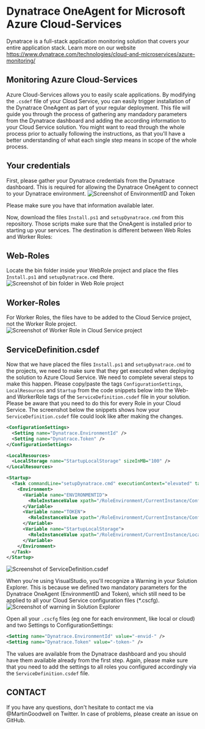 Dynatrace OneAgent for Microsoft Azure Cloud-Services
========================================

Dynatrace is a full-stack application monitoring solution that covers your entire application stack. Learn more on our website https://www.dynatrace.com/technologies/cloud-and-microservices/azure-monitoring/

Monitoring Azure Cloud-Services
-------------------------------
Azure Cloud-Services allows you to easily scale applications.
By modifying the `.csdef` file of your Cloud Service, you can easily trigger installation of the Dynatrace OneAgent as part of your regular deployment.
This file will guide you through the process of gathering any mandadory parameters from the Dynatrace dashboard and adding the according information to your Cloud Service solution. You might want to read through the whole process prior to actually following the instructions, as that you'll have a better understanding of what each single step means in scope of the whole process.

Your credentials
----------------
First, please gather your Dynatrace credentials from the Dynatrace dashboard. This is required for allowing the Dynatrace OneAgent to connect to your Dynatrace environment.
![Screenshot of EnvironmentID and Token](images/deploy.png)

Please make sure you have that information available later.

Now, download the files `Install.ps1` and `setupDynatrace.cmd` from this repository. Those scripts make sure that the OneAgent is installed prior to starting up your services. The destination is different between Web Roles and Worker Roles:

Web-Roles
---------
Locate the bin folder inside your WebRole project and place the files `Install.ps1` and `setupDynatrace.cmd` there.
![Screenshot of bin folder in Web Role project](images/webrole.png)


Worker-Roles
------------
For Worker Roles, the files have to be added to the Cloud Service project, not the Worker Role project.
![Screenshot of Worker Role in Cloud Service project](images/workerrole.png)


ServiceDefinition.csdef
-----------------------
Now that we have placed the files `Install.ps1` and `setupDynatrace.cmd` to the projects, we need to make sure that they get executed when deploying the solution to Azure Cloud Service.
We need to complete several steps to make this happen. Please copy/paste the tags `ConfigurationSettings`, `LocalResources` and `Startup` from the code snippets below into the Web- and WorkerRole tags of the `ServiceDefinition.csdef` file in your solution. Please be aware that you need to do this for every Role in your Cloud Service.
The screenshot below the snippets shows how your `ServiceDefinition.csdef` file could look like after making the changes.

```xml
<ConfigurationSettings>
  <Setting name="Dynatrace.EnvironmentId" />
  <Setting name="Dynatrace.Token" />
</ConfigurationSettings>
```

```xml
<LocalResources>
  <LocalStorage name="StartupLocalStorage" sizeInMB="100" />
</LocalResources>
```

```xml
<Startup>
  <Task commandLine="setupDynatrace.cmd" executionContext="elevated" taskType="simple">
    <Environment>
      <Variable name="ENVIRONMENTID">
        <RoleInstanceValue xpath="/RoleEnvironment/CurrentInstance/ConfigurationSettings/ConfigurationSetting[@name='Dynatrace.EnvironmentId']/@value" />
      </Variable>
      <Variable name="TOKEN">
        <RoleInstanceValue xpath="/RoleEnvironment/CurrentInstance/ConfigurationSettings/ConfigurationSetting[@name='Dynatrace.Token']/@value" />
      </Variable>
      <Variable name="StartupLocalStorage">
        <RoleInstanceValue xpath="/RoleEnvironment/CurrentInstance/LocalResources/LocalResource[@name='StartupLocalStorage']/@path" />
      </Variable>
    </Environment>
  </Task>
</Startup>
```

![Screenshot of ServiceDefinition.csdef](images/ServiceDefinition.PNG)

When you're using VisualStudio, you'll recognize a Warning in your Solution Explorer. This is because we defined two mandatory parameters for the Dynatrace OneAgent (EnvironmentID and Token), which still need to be applied to all your Cloud Service configuration files (*.cscfg).
![Screenshot of warning in Solution Explorer](images/Warning.png)

Open all your `.cscfg` files (eg one for each environment, like local or cloud) and two Settings to ConfigurationSettings:
```xml
<Setting name="Dynatrace.EnvironmentId" value="-envid-" />
<Setting name="Dynatrace.Token" value="-token-" />
```
The values are available from the Dynatrace dashboard and you should have them available already from the first step.
Again, please make sure that you need to add the settings to all roles you configured accordingly via the `ServiceDefinition.csdef` file.

CONTACT
-------
If you have any questions, don't hesitate to contact me via @MartinGoodwell on Twitter.
In case of problems, please create an issue on GitHub.
